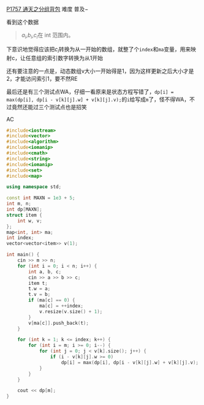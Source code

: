 [P1757 通天之分组背包](https://www.luogu.com.cn/problem/P1757)
难度
普及−

看到这个数据
>$a_i$,$b_i$,$c_i$在 int 范围内。

下意识地觉得应该把$c_i$转换为从一开始的数组，就整了个`index`和`ma`变量，用来映射c，让任意组的索引数字转换为从1开始

还有要注意的一点是，动态数组v大小一开始得是1，因为这样更新之后大小才是2，才能访问索引1，要不然RE

最后还是有三个测试点WA，仔细一看原来是状态方程写错了，`dp[i] = max(dp[i], dp[i - v[k][j].w] + v[k][j].v);`的`i`给写成`m`了，怪不得WA，不过竟然还能过三个测试点也是招笑

AC
```c++
#include<iostream>
#include<vector>
#include<algorithm>
#include<iomanip>
#include<cmath>
#include<string>
#include<iomanip>
#include<set>
#include<map>

using namespace std;

const int MAXN = 1e3 + 5;
int m, n;
int dp[MAXN];
struct item {
	int w, v;
};
map<int, int> ma;
int index;
vector<vector<item>> v(1);

int main() {
	cin >> m >> n;
	for (int i = 0; i < n; i++) {
		int a, b, c;
		cin >> a >> b >> c;
		item t;
		t.w = a;
		t.v = b;
		if (ma[c] == 0) {
			ma[c] = ++index;
			v.resize(v.size() + 1);
		}
		v[ma[c]].push_back(t);
	}

	for (int k = 1; k <= index; k++) {
		for (int i = m; i >= 0; i--) {
			for (int j = 0; j < v[k].size(); j++) {
				if (i - v[k][j].w >= 0)
					dp[i] = max(dp[i], dp[i - v[k][j].w] + v[k][j].v);
			}
		}
	}

	cout << dp[m];
}
```
